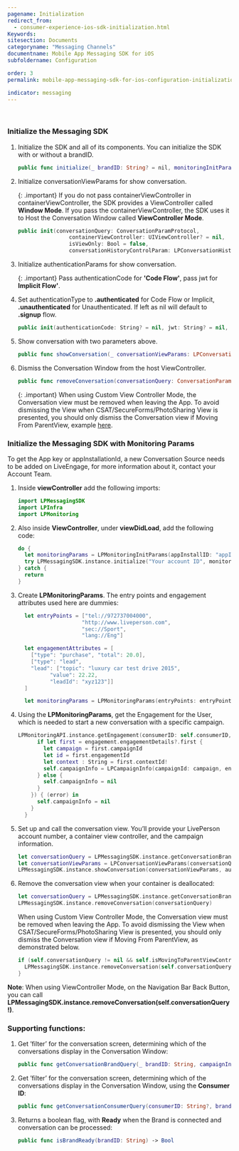 ```yaml
---
pagename: Initialization
redirect_from:
  - consumer-experience-ios-sdk-initialization.html
Keywords:
sitesection: Documents
categoryname: "Messaging Channels"
documentname: Mobile App Messaging SDK for iOS
subfoldername: Configuration

order: 3
permalink: mobile-app-messaging-sdk-for-ios-configuration-initialization.html

indicator: messaging
---
```

<br>

### Initialize the Messaging SDK

1. Initialize the SDK and all of its components. You can initialize the SDK with or without a brandID.

   ```swift
   public func initialize(_ brandID: String? = nil, monitoringInitParams: LPMonitoringInitParams? = nil) throws
   ```
   
2. Initialize conversationViewParams for show conversation. 
   
   {: .important}
   If you do not pass containerViewController in containerViewController, the SDK provides a ViewController called <b>Window Mode</b>. If you pass the  containerViewController, the SDK uses it to Host the Conversation Window  called <b>ViewController Mode</b>.
   
   ```swift
   public init(conversationQuery: ConversationParamProtocol,
                   containerViewController: UIViewController? = nil,
                   isViewOnly: Bool = false,
                   conversationHistoryControlParam: LPConversationHistoryControlParam = LPConversationHistoryControlParam(historyConversationsStateToDisplay: .none))
   ```
3. Initialize authenticationParams for show conversation.

   {: .important}
   Pass authenticationCode for <b>'Code Flow'</b>, pass jwt for <b>Implicit Flow'</b>. 

4. Set authenticationType to <b>.authenticated</b> for Code Flow or Implicit, <b>.unauthenticated</b> for Unauthenticated.  If left as nil will default to <b>.signup</b> flow.
   
   ```swift
   public init(authenticationCode: String? = nil, jwt: String? = nil, redirectURI: String? = nil, certPinningPublicKeys: [String]? = nil, authenticationType: LPAuthenticationType = .signup)
   ```

5. Show conversation with two parameters above.

   ```swift
   public func showConversation(_ conversationViewParams: LPConversationViewParams, authenticationParams: LPAuthenticationParams? = nil)
   ```

6. Dismiss the Conversation Window from the host ViewController.  

   ```swift
   public func removeConversation(conversationQuery: ConversationParamProtocol)
   ```

   {: .important}
   When using Custom View Controller Mode, the Conversation view must be removed when leaving the App. To avoid dismissing the View when CSAT/SecureForms/PhotoSharing View is presented, you should only dismiss the Conversation view if Moving From ParentView, example <a href="consumer-experience-ios-sdk-messaging-methods.html#removeconversation">here</a>.




### Initialize the Messaging SDK with Monitoring Params
<div class="important">
To get the App key or appInstallationId, a new Conversation Source needs to be added on LiveEngage, for more information about it, contact your Account Team.
</div>

1. Inside **viewController** add the following imports:

   ```swift
   import LPMessagingSDK
   import LPInfra
   import LPMonitoring
   ```

2. Also inside **ViewController**, under **viewDidLoad**, add the following code:

   ```swift
   do {
     let monitoringParams = LPMonitoringInitParams(appInstallID: "appInstallationId")
     try LPMessagingSDK.instance.initialize("Your account ID", monitoringInitParams: monitoringParams)
   } catch {
     return
   }
   ```

3. Create **LPMonitoringParams**. The entry points and engagement attributes used here are dummies:

   ```swift
     let entryPoints = ["tel://972737004000",
                       "http://www.liveperson.com",
                       "sec://Sport",
                       "lang://Eng"]

     let engagementAttributes = [
       ["type": "purchase", "total": 20.0],
       ["type": "lead",
       "lead": ["topic": "luxury car test drive 2015",
             "value": 22.22,
             "leadId": "xyz123"]]
     ]

     let monitoringParams = LPMonitoringParams(entryPoints: entryPoints, engagementAttributes: engagementAttributes)
   ```


4. Using the **LPMonitoringParams**, get the Engagement for the User, which is needed to start a new conversation with a specific campaign.

   ```swift
   LPMonitoringAPI.instance.getEngagement(consumerID: self.consumerID, monitoringParams: monitoringParams, completion: {
         if let first = engagement.engagementDetails?.first {
           let campaign = first.campaignId
           let id = first.engagementId
           let context : String = first.contextId!
           self.campaignInfo = LPCampaignInfo(campaignId: campaign, engagementId: id, contextId: context)
         } else {
           self.campaignInfo = nil
         }
       }) { (error) in
         self.campaignInfo = nil
       }
     }
   ```

5. Set up and call the conversation view. You’ll provide your LivePerson account number, a container view controller, and the campaign information.

   ```swift
   let conversationQuery = LPMessagingSDK.instance.getConversationBrandQuery("Your account ID", campaignInfo: campaignInfo)
   let conversationViewParams = LPConversationViewParams(conversationQuery: conversationQuery, isViewOnly: false)
   LPMessagingSDK.instance.showConversation(conversationViewParams, authenticationParams: nil)
   ```

6. Remove the conversation view when your container is deallocated:

   ```swift
   let conversationQuery = LPMessagingSDK.instance.getConversationBrandQuery(accountNumber)
   LPMessagingSDK.instance.removeConversation(conversationQuery)
   ```

   <div class="important">When using Custom View Controller Mode, the Conversation view must be removed when leaving the App. To avoid dismissing the View when CSAT/SecureForms/PhotoSharing View is presented, you should only dismiss the Conversation view if Moving From ParentView, as demonstrated below.</div>

   ```swift
   if (self.conversationQuery != nil && self.isMovingToParentViewController){
     LPMessagingSDK.instance.removeConversation(self.conversationQuery!)
   }
   ```

**Note**: When using ViewController Mode, on the Navigation Bar Back Button, you can call **LPMessagingSDK.instance.removeConversation(self.conversationQuery!)**.


### Supporting functions:

1. Get ’filter’ for the conversation screen, determining which of the conversations display in the Conversation Window:

   ```swift
   public func getConversationBrandQuery(_ brandID: String, campaignInfo: LPCampaignInfo? = nil) -> ConversationParamProtocol
   ```

2. Get ’filter’ for the conversation screen, determining which of the conversations display in the Conversation Window, using the **Consumer ID**:

   ```swift
   public func getConversationConsumerQuery(consumerID: String?, brandID: String, agentToken: String) -> ConversationParamProtocol
   ```

3. Returns a boolean flag, with **Ready** when the Brand is connected and conversation can be processed:

   ```swift
   public func isBrandReady(brandID: String) -> Bool
   ```